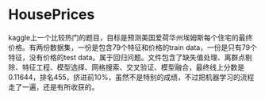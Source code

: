 # HousePrices
kaggle上一个比较热门的题目，目标是预测美国爱荷华州埃姆斯每个住宅的最终价格。有两份数据集，一份是包含79个特征和价格的train data，一份是只有79个特征，没有价格的test data。属于回归问题。文件包含了缺失值处理、离群点剔除、特征工程、模型选择、网格搜索、交叉验证、模型融合，最终线上分数是0.11644，排名455，挤进前10%，虽然不是特别的成绩，不过把机器学习的流程走了一遍，还是有所收获的。

